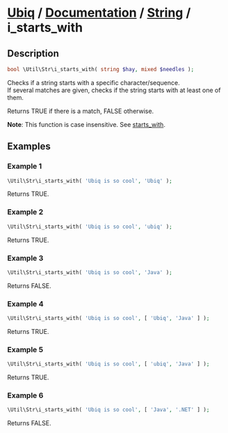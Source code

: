 [Ubiq](https://github.com/Pixel418/Ubiq#ubiq) / [Documentation](../index.md#documentation) / [String](../index.md#string) / i_starts_with
======


Description
-------- 

```php
bool \Util\Str\i_starts_with( string $hay, mixed $needles );
```

Checks if a string starts with a specific character/sequence. <br>
If several matches are given, checks if the string starts with at least one of them.

Returns TRUE if there is a match, FALSE otherwise.

**Note**: This function is case insensitive. See [starts_with](./starts_with.md).



Examples
--------

### Example 1

```php
\Util\Str\i_starts_with( 'Ubiq is so cool', 'Ubiq' );
```
Returns TRUE.

### Example 2

```php
\Util\Str\i_starts_with( 'Ubiq is so cool', 'ubiq' );
```
Returns TRUE.

### Example 3

```php
\Util\Str\i_starts_with( 'Ubiq is so cool', 'Java' );
```
Returns FALSE.

### Example 4

```php
\Util\Str\i_starts_with( 'Ubiq is so cool', [ 'Ubiq', 'Java' ] );
```
Returns TRUE.

### Example 5

```php
\Util\Str\i_starts_with( 'Ubiq is so cool', [ 'ubiq', 'Java' ] );
```
Returns TRUE.

### Example 6

```php
\Util\Str\i_starts_with( 'Ubiq is so cool', [ 'Java', '.NET' ] );
```
Returns FALSE.
